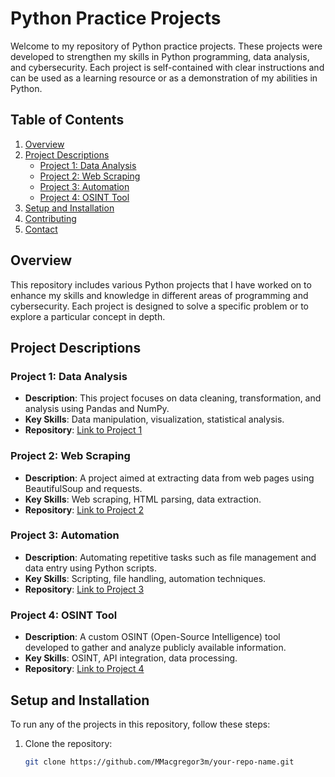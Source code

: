 # Python Practice Projects

Welcome to my repository of Python practice projects. These projects were developed to strengthen my skills in Python programming, data analysis, and cybersecurity. Each project is self-contained with clear instructions and can be used as a learning resource or as a demonstration of my abilities in Python.

## Table of Contents
1. [Overview](#overview)
2. [Project Descriptions](#project-descriptions)
   - [Project 1: Data Analysis](#project-1-data-analysis)
   - [Project 2: Web Scraping](#project-2-web-scraping)
   - [Project 3: Automation](#project-3-automation)
   - [Project 4: OSINT Tool](#project-4-osint-tool)
3. [Setup and Installation](#setup-and-installation)
4. [Contributing](#contributing)
5. [Contact](#contact)

## Overview

This repository includes various Python projects that I have worked on to enhance my skills and knowledge in different areas of programming and cybersecurity. Each project is designed to solve a specific problem or to explore a particular concept in depth.

## Project Descriptions

### Project 1: Data Analysis
- **Description**: This project focuses on data cleaning, transformation, and analysis using Pandas and NumPy.
- **Key Skills**: Data manipulation, visualization, statistical analysis.
- **Repository**: [Link to Project 1](#)

### Project 2: Web Scraping
- **Description**: A project aimed at extracting data from web pages using BeautifulSoup and requests.
- **Key Skills**: Web scraping, HTML parsing, data extraction.
- **Repository**: [Link to Project 2](#)

### Project 3: Automation
- **Description**: Automating repetitive tasks such as file management and data entry using Python scripts.
- **Key Skills**: Scripting, file handling, automation techniques.
- **Repository**: [Link to Project 3](#)

### Project 4: OSINT Tool
- **Description**: A custom OSINT (Open-Source Intelligence) tool developed to gather and analyze publicly available information.
- **Key Skills**: OSINT, API integration, data processing.
- **Repository**: [Link to Project 4](#)

## Setup and Installation

To run any of the projects in this repository, follow these steps:

1. Clone the repository:
   ```bash
   git clone https://github.com/MMacgregor3m/your-repo-name.git
